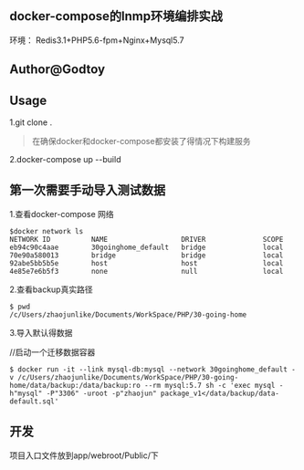 ## docker-compose的lnmp环境编排实战
环境： Redis3.1+PHP5.6-fpm+Nginx+Mysql5.7

## Author@Godtoy

## Usage
1.git clone .

> 在确保docker和docker-compose都安装了得情况下构建服务

2.docker-compose up --build

## 第一次需要手动导入测试数据
1.查看docker-compose 网络

```
$docker network ls
NETWORK ID          NAME                  DRIVER              SCOPE
eb94c90c4aae        30goinghome_default   bridge              local
70e90a580013        bridge                bridge              local
92abe5bb5b5e        host                  host                local
4e85e7e6b5f3        none                  null                local

```

2.查看backup真实路径
```
$ pwd
/c/Users/zhaojunlike/Documents/WorkSpace/PHP/30-going-home
```

3.导入默认得数据

//启动一个迁移数据容器
```shell
$ docker run -it --link mysql-db:mysql --network 30goinghome_default -v /c/Users/zhaojunlike/Documents/WorkSpace/PHP/30-going-home/data/backup:/data/backup:ro --rm mysql:5.7 sh -c 'exec mysql -h"mysql" -P"3306" -uroot -p"zhaojun" package_v1</data/backup/data-default.sql'
```



## 开发

项目入口文件放到app/webroot/Public/下
